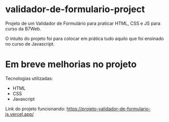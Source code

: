 # validador-de-formulario-project
 Projeto de um Validador de Formulário para praticar HTML, CSS e JS para curso da B7Web.

 O intuito do projeto foi para colocar em prática tudo aquilo que foi ensinado no 
 curso de Javascript. 

# Em breve melhorias no projeto

 Tecnologias utilizadas:
 - HTML
 - CSS
 - Javascript

Link do projeto funcionando: https://projeto-validador-de-formulario-js.vercel.app/